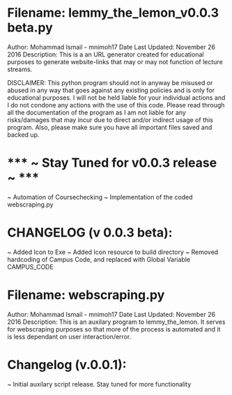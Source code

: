 # Filename: lemmy_the_lemon_v0.0.3 beta.py
Author: Mohammad Ismail - mnimoh17
Date Last Updated: November 26 2016
Description: This is a an URL generator created for educational purposes to
generate website-links that may or may not function of lecture streams.

DISCLAIMER: This python program should not in anyway be misused or abused
in any way that goes against any existing policies and is only for educational
purposes. I will not be held liable for your individual actions and I do
not condone any actions with the use of this code. Please read through all
the documentation of the program as I am not liable for any risks/damages
that may incur due to direct and/or indirect usage of this program.
Also, please make sure you have all important files saved and backed up.

# *** ~ Stay Tuned for v0.0.3 release ~ ***
~ Automation of Coursechecking
~ Implementation of the coded webscraping.py

# CHANGELOG (v 0.0.3 beta):
~ Added Icon to Exe
~ Added Icon resource to build directory
~ Removed hardcoding of Campus Code, and replaced with Global Variable
CAMPUS_CODE

# Filename: webscraping.py
Author: Mohammad Ismail - mnimoh17
Date Last Updated: November 26 2016
Description: This is an auxilary program to lemmy_the_lemon. It serves for
webscraping purposes so that more of the process is automated and it is
less dependant on user interaction/error.

# Changelog (v.0.0.1):
~ Initial auxilary script release. Stay tuned for more functionality
